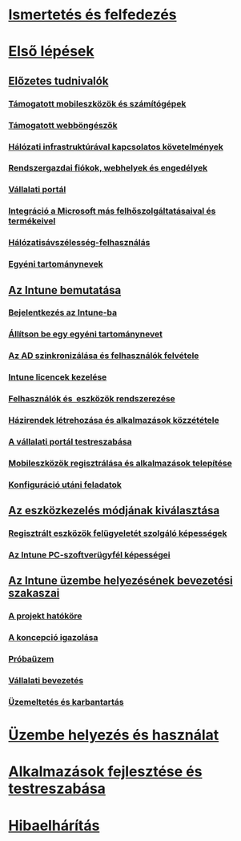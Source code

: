 # [Ismertetés és felfedezés](/intune/understand-explore/introduction-to-microsoft-intune)

# [Első lépések](what-to-know-before-you-start-microsoft-intune.md)
## [Előzetes tudnivalók](what-to-know-before-you-start-microsoft-intune.md)
### [Támogatott mobileszközök és számítógépek](supported-mobile-devices-and-computers.md)
### [Támogatott webböngészők](supported-web-browsers.md)
### [Hálózati infrastruktúrával kapcsolatos követelmények](network-infrastructure-requirements-for-microsoft-intune.md)
### [Rendszergazdai fiókok, webhelyek és engedélyek](administrative-accounts-websites-perms.md)
### [Vállalati portál](microsoft-intune-company-portal.md)
### [Integráció a Microsoft más felhőszolgáltatásaival és termékeivel](integration-with-cloud-services.md)
### [Hálózatisávszélesség-felhasználás](network-bandwidth-use.md)
### [Egyéni tartománynevek](domain-names-for-microsoft-intune.md)

## [Az Intune bemutatása](start-with-a-paid-subscription-to-microsoft-intune.md)
### [Bejelentkezés az Intune-ba](start-with-a-paid-subscription-to-microsoft-intune-step-1.md)
### [Állítson be egy egyéni tartománynevet](start-with-a-paid-subscription-to-microsoft-intune-step-2.md)
### [Az AD szinkronizálása és felhasználók felvétele](start-with-a-paid-subscription-to-microsoft-intune-step-3.md)
### [Intune licencek kezelése](start-with-a-paid-subscription-to-microsoft-intune-step-4.md)
### [Felhasználók és  eszközök rendszerezése](start-with-a-paid-subscription-to-microsoft-intune-step-5.md)
### [Házirendek létrehozása és alkalmazások közzététele](start-with-a-paid-subscription-to-microsoft-intune-step-6.md)
### [A vállalati portál testreszabása](start-with-a-paid-subscription-to-microsoft-intune-step-7.md)
### [Mobileszközök regisztrálása és alkalmazások telepítése](start-with-a-paid-subscription-to-microsoft-intune-step-8.md)
### [Konfiguráció utáni feladatok](post-configuration-tasks.md)

## [Az eszközkezelés módjának kiválasztása](choose-how-to-manage-devices.md)
### [Regisztrált eszközök felügyeletét szolgáló képességek](mobile-device-management-capabilities-in-microsoft-intune.md)
### [Az Intune PC-szoftverügyfél képességei](windows-pc-management-capabilities-in-microsoft-intune.md)

## [Az Intune üzembe helyezésének bevezetési szakaszai](rollout-phases-for-microsoft-intune-deployment.md)
### [A projekt hatóköre](project-scope.md)
### [A koncepció igazolása](proof-of-concept.md)
### [Próbaüzem](pilot.md)
### [Vállalati bevezetés](enterprise-rollout.md)
### [Üzemeltetés és karbantartás](operations-and-maintenance.md)

<!-- # [Plan and Design](/intune/plan-design/ways-to-do-enterprise-mobility) -->
# [Üzembe helyezés és használat](/intune/deploy-use/overview-of-device-and-app-lifecycles-in-microsoft-intune)
# [Alkalmazások fejlesztése és testreszabása](/intune/develop/intune-app-sdk)
# [Hibaelhárítás](/intune/troubleshoot/general-troubleshooting-tips-for-microsoft-intune)


<!--HONumber=Aug16_HO4-->


